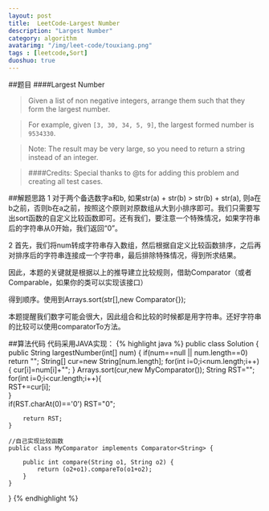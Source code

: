 ```yaml
---
layout: post
title:  LeetCode-Largest Number
description: "Largest Number"
category: algorithm
avatarimg: "/img/leet-code/touxiang.png"
tags : [leetcode,Sort]
duoshuo: true
---
```

##题目
####Largest Number
>Given a list of non negative integers, arrange them such that they form the largest number.

>For example, given `[3, 30, 34, 5, 9]`, the largest formed number is `9534330`.

>Note: The result may be very large, so you need to return a string instead of an integer.

>####Credits:
>Special thanks to @ts for adding this problem and creating all test cases.

<!-- more -->
	
##解题思路
1 对于两个备选数字a和b, 如果str(a) + str(b) > str(b) + str(a), 则a在b之前，否则b在a之前，按照这个原则对原数组从大到小排序即可。我们只需要写出sort函数的自定义比较函数即可。还有我们，要注意一个特殊情况，如果字符串后的字符串从0开始，我们返回“0”。

2 首先，我们将num转成字符串存入数组，然后根据自定义比较函数排序，之后再对排序后的字符串连接成一个字符串，最后排除特殊情况，得到所求结果。

因此，本题的关键就是根据以上的推导建立比较规则，借助Comparator（或者Comparable，如果你的类可以实现该接口）

得到顺序。使用到Arrays.sort(str[],new Comparator{});

本题提醒我们数字可能会很大，因此组合和比较的时候都是用字符串。还好字符串的比较可以使用comparatorTo方法。

##算法代码
代码采用JAVA实现：
{% highlight java %}
public class Solution {
    public String largestNumber(int[] num) {
        if(num==null || num.length==0)
        	return "";
        String[] cur=new String[num.length];
        for(int i=0;i<num.length;i++)
        {
        	cur[i]=num[i]+"";
        }
        Arrays.sort(cur,new MyComparator());
        String RST="";  
        for(int i=0;i<cur.length;i++){  
            RST+=cur[i];  
        }  
        if(RST.charAt(0)=='0')
            RST="0";
  
        return RST;  
    }

	//自己实现比较函数
    public class MyComparator implements Comparator<String> {  

        public int compare(String o1, String o2) {  
            return (o2+o1).compareTo(o1+o2);  
        }  
    }  
}
{% endhighlight %}








